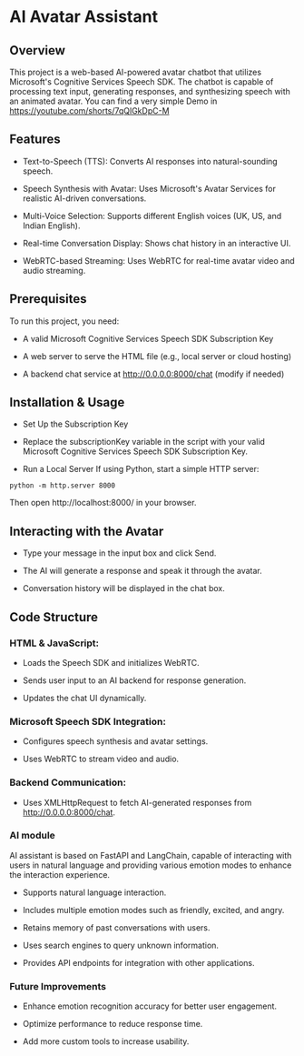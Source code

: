 # AI Avatar Assistant

## Overview

This project is a web-based AI-powered avatar chatbot that utilizes Microsoft's Cognitive Services Speech SDK. The chatbot is capable of processing text input, generating responses, and synthesizing speech with an animated avatar.
You can find a very simple Demo in https://youtube.com/shorts/7qQlGkDpC-M

## Features

- Text-to-Speech (TTS): Converts AI responses into natural-sounding speech.

- Speech Synthesis with Avatar: Uses Microsoft's Avatar Services for realistic AI-driven conversations.

- Multi-Voice Selection: Supports different English voices (UK, US, and Indian English).

- Real-time Conversation Display: Shows chat history in an interactive UI.

- WebRTC-based Streaming: Uses WebRTC for real-time avatar video and audio streaming.

## Prerequisites

To run this project, you need:

- A valid Microsoft Cognitive Services Speech SDK Subscription Key

- A web server to serve the HTML file (e.g., local server or cloud hosting)

- A backend chat service at http://0.0.0.0:8000/chat (modify if needed)

## Installation & Usage

- Set Up the Subscription Key

- Replace the subscriptionKey variable in the script with your valid Microsoft Cognitive Services Speech SDK Subscription Key.

- Run a Local Server
  If using Python, start a simple HTTP server:

```
python -m http.server 8000
```

Then open http://localhost:8000/ in your browser.

## Interacting with the Avatar

- Type your message in the input box and click Send.

- The AI will generate a response and speak it through the avatar.

- Conversation history will be displayed in the chat box.

## Code Structure

### HTML & JavaScript:

- Loads the Speech SDK and initializes WebRTC.

- Sends user input to an AI backend for response generation.

- Updates the chat UI dynamically.

### Microsoft Speech SDK Integration:

- Configures speech synthesis and avatar settings.

- Uses WebRTC to stream video and audio.

### Backend Communication:

- Uses XMLHttpRequest to fetch AI-generated responses from http://0.0.0.0:8000/chat.

### AI module

AI assistant is based on FastAPI and LangChain, capable of interacting with users in natural language and providing various emotion modes to enhance the interaction experience.

- Supports natural language interaction.

- Includes multiple emotion modes such as friendly, excited, and angry.

- Retains memory of past conversations with users.

- Uses search engines to query unknown information.

- Provides API endpoints for integration with other applications.

### Future Improvements

- Enhance emotion recognition accuracy for better user engagement.

- Optimize performance to reduce response time.

- Add more custom tools to increase usability.
